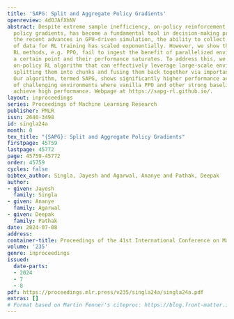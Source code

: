 ```yaml
---
title: 'SAPG: Split and Aggregate Policy Gradients'
openreview: 4dOJAfXhNV
abstract: Despite extreme sample inefficiency, on-policy reinforcement learning, aka
  policy gradients, has become a fundamental tool in decision-making problems. With
  the recent advances in GPU-driven simulation, the ability to collect large amounts
  of data for RL training has scaled exponentially. However, we show that current
  RL methods, e.g. PPO, fail to ingest the benefit of parallelized environments beyond
  a certain point and their performance saturates. To address this, we propose a new
  on-policy RL algorithm that can effectively leverage large-scale environments by
  splitting them into chunks and fusing them back together via importance sampling.
  Our algorithm, termed SAPG, shows significantly higher performance across a variety
  of challenging environments where vanilla PPO and other strong baselines fail to
  achieve high performance. Webpage at https://sapg-rl.github.io/.
layout: inproceedings
series: Proceedings of Machine Learning Research
publisher: PMLR
issn: 2640-3498
id: singla24a
month: 0
tex_title: "{SAPG}: Split and Aggregate Policy Gradients"
firstpage: 45759
lastpage: 45772
page: 45759-45772
order: 45759
cycles: false
bibtex_author: Singla, Jayesh and Agarwal, Ananye and Pathak, Deepak
author:
- given: Jayesh
  family: Singla
- given: Ananye
  family: Agarwal
- given: Deepak
  family: Pathak
date: 2024-07-08
address:
container-title: Proceedings of the 41st International Conference on Machine Learning
volume: '235'
genre: inproceedings
issued:
  date-parts:
  - 2024
  - 7
  - 8
pdf: https://proceedings.mlr.press/v235/singla24a/singla24a.pdf
extras: []
# Format based on Martin Fenner's citeproc: https://blog.front-matter.io/posts/citeproc-yaml-for-bibliographies/
---
```

